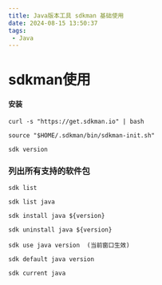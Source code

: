 ```yaml
---
title: Java版本工具 sdkman 基础使用
date: 2024-08-15 13:50:37
tags:
 - Java
---
```


# **sdkman使用**

#### 安装

```
curl -s "https://get.sdkman.io" | bash

source "$HOME/.sdkman/bin/sdkman-init.sh"

sdk version
```

### 列出所有支持的软件包

```
sdk list

sdk list java

sdk install java ${version}

sdk uninstall java ${version}

sdk use java version  (当前窗口生效)

sdk default java version

sdk current java
```


